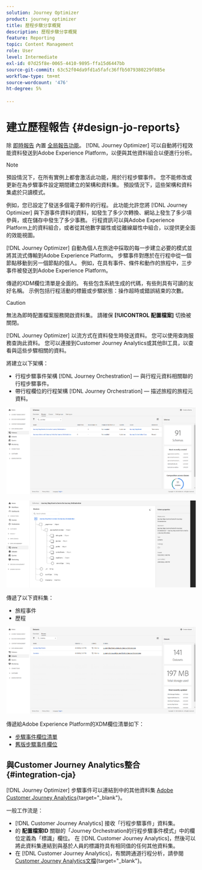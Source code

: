 ```yaml
---
solution: Journey Optimizer
product: journey optimizer
title: 歷程步驟分享概覽
description: 歷程步驟分享概覽
feature: Reporting
topic: Content Management
role: User
level: Intermediate
exl-id: 07d25f8e-0065-4410-9895-ffa15d6447bb
source-git-commit: 63c52f04da9fd1a5fafc36ffb5079380229f885e
workflow-type: tm+mt
source-wordcount: '476'
ht-degree: 5%

---
```


# 建立歷程報告 {#design-jo-reports}

除 [即時報告](live-report.md) 內置 [全局報告功能](global-report.md)。 [!DNL Journey Optimizer] 可以自動將行程效能資料發送到Adobe Experience Platform，以便與其他資料組合以便進行分析。

>[!NOTE]
>
>預設情況下，在所有實例上都會激活此功能，用於行程步驟事件。 您不能修改或更新在為步驟事件設定期間建立的架構和資料集。 預設情況下，這些架構和資料集處於只讀模式。

例如，您已設定了發送多個電子郵件的行程。 此功能允許您將 [!DNL Journey Optimizer] 與下游事件資料的資料，如發生了多少次轉換、網站上發生了多少項參與，或在儲存中發生了多少事務。 行程資訊可以與Adobe Experience Platform上的資料組合，或者從其他數字屬性或從離線屬性中組合，以提供更全面的效能視圖。

[!DNL Journey Optimizer] 自動為個人在旅途中採取的每一步建立必要的模式並將其流式傳輸到Adobe Experience Platform。 步驟事件對應於在行程中從一個節點移動到另一個節點的個人。 例如，在具有事件、條件和動作的旅程中，三步事件被發送到Adobe Experience Platform。

傳遞的XDM欄位清單是全面的。 有些包含系統生成的代碼，有些則具有可讀的友好名稱。 示例包括行程活動的標籤或步驟狀態：操作超時或錯誤結束的次數。

>[!CAUTION]
>
>無法為即時配置檔案服務開啟資料集。 請確保 **[!UICONTROL 配置檔案]** 切換被關閉。

[!DNL Journey Optimizer] 以流方式在資料發生時發送資料。 您可以使用查詢服務查詢此資料。 您可以連接到Customer Journey Analytics或其他BI工具，以查看與這些步驟相關的資料。

將建立以下架構：

* 行程步驟事件架構 [!DNL Journey Orchestration]  — 與行程元資料相關聯的行程步驟事件。
* 帶行程欄位的行程架構 [!DNL Journey Orchestration]  — 描述旅程的旅程元資料。

![](assets/sharing1.png)

![](assets/sharing2.png)

傳遞了以下資料集：

* 旅程事件
* 歷程

![](assets/sharing3.png)

傳遞給Adobe Experience Platform的XDM欄位清單如下：

* [步驟事件欄位清單](../reports/sharing-field-list.md)
* [舊版步驟事件欄位](../reports/sharing-legacy-fields.md)

## 與Customer Journey Analytics整合 {#integration-cja}

[!DNL Journey Optimizer] 步驟事件可以連結到中的其他資料集 [Adobe Customer Journey Analytics](https://experienceleague.adobe.com/docs/analytics-platform/using/cja-overview/cja-overview.html?lang=zh-Hant){target="_blank"}。

一般工作流是：

* [!DNL Customer Journey Analytics] 接收「行程步驟事件」資料集。
* 的 **配置檔案ID** 關聯的「Journey Orchestration的行程步驟事件模式」中的欄位定義為「標識」欄位。 在 [!DNL Customer Journey Analytics]，然後可以將此資料集連結到與基於人員的標識符具有相同值的任何其他資料集。
* 在 [!DNL Customer Journey Analytics]，有關跨通道行程分析，請參閱 [Customer Journey Analytics文檔](https://experienceleague.adobe.com/docs/analytics-platform/using/cja-usecases/cross-channel.html){target="_blank"}。

